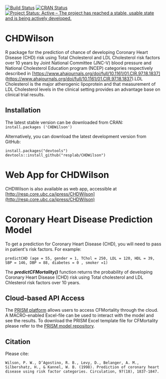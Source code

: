 [![Build Status](https://travis-ci.org/resplab/CHDWilson.svg?branch=master)](https://travis-ci.org/resplab/CHDWilson)
[![CRAN Status](https://www.r-pkg.org/badges/version/CHDWilson)](https://cran.r-project.org/web/packages/CHDWilson/index.html)
[![Project Status: Active – The project has reached a stable, usable state and is being actively developed.](https://www.repostatus.org/badges/latest/active.svg)](https://www.repostatus.org/#active)

# CHDWilson
R package for the prediction of chance of developing Coronary Heart Disease (CHD) risk using Total Cholesterol and LDL Cholesterol risk factors over 10 years by Joint National Committee (JNC-V) blood pressure and National Cholesterol Education program (NCEP) categories respectively described in [https://www.ahajournals.org/doi/full/10.1161/01.CIR.97.18.1837] (https://www.ahajournals.org/doi/full/10.1161/01.CIR.97.18.1837).LDL Cholesterol is the major atherogenic lipoprotein and that measurement of LDL Cholesterol levels in the clinical setting provides an advantage base on clinical trial results.

## Installation

The latest stable version can be downloaded from CRAN:  
`install.packages ('CHDWilson')`

Alternatively, you can download the latest development version from GitHub:

```
install.packages("devtools")
devtools::install_github("resplab/CHDWilson")
```

# Web App for CHDWilson 

CHDWilson is also available as web app, accessible at [http://resp.core.ubc.ca/ipress/CHDWilson](http://resp.core.ubc.ca/ipress/CHDWilson)

# Coronary Heart Disease Prediction Model

To get a prediction for Coronary Heart Disease (CHD), you will need to pass in patient's risk factors. For example: 

```
predictCHD (age = 55, gender = 1, TChol = 250, LDL = 120, HDL = 39, SBP = 146, DBP = 88, diabetes = 0 , smoker =1)
```

The ***predictCFMortality()*** function returns the probability of developing Coronary Heart Disease (CHD) risk using Total cholesterol and LDL Chlesterol risk factors over 10 years.

## Cloud-based API Access
The [PRISM platform](http://prism.resp.core.ubc.ca) allows users to access CFMortality through the cloud. A MACRO-enabled Excel-file can be used to interact with the model and see the results. To download the PRISM Excel template file for CFMortality please refer to the [PRISM model repository](http://resp.core.ubc.ca/ipress/prism).


## Citation

Please cite: 

```
Wilson, P. W., D’Agostino, R. B., Levy, D., Belanger, A. M., Silbershatz, H., & Kannel, W. B. (1998). Prediction of coronary heart disease using risk factor categories. Circulation, 97(18), 1837-1847.
```

